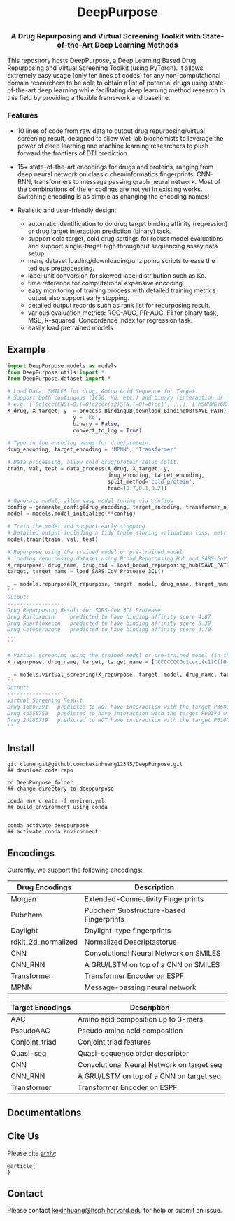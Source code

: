 <h1 align="center">
<p>DeepPurpose
</h1>

<h3 align="center">
<p> A Drug Repurposing and Virtual Screening Toolkit with State-of-the-Art Deep Learning Methods
</h3>

This repository hosts DeepPurpose, a Deep Learning Based Drug Repurposing and Virtual Screening Toolkit (using PyTorch). It allows extremely easy usage (only ten lines of codes) for any non-computational domain researchers to be able to obtain a list of potential drugs using state-of-the-art deep learning while facilitating deep learning method research in this field by providing a flexible framework and baseline. 


### Features

- 10 lines of code from raw data to output drug repurposing/virtual screening result, designed to allow wet-lab biochemists to leverage the power of deep learning and machine learning researchers to push forward the frontiers of DTI prediction. 

- 15+ state-of-the-art encodings for drugs and proteins, ranging from deep neural network on classic cheminformatics fingerprints, CNN-RNN, transformers to message passing graph neural network. Most of the combinations of the encodings are not yet in existing works. Switching encoding is as simple as changing the encoding names!

- Realistic and user-friendly design: 
	- automatic identification to do drug target binding affinity (regression) or drug target interaction prediction (binary) task.
	- support cold target, cold drug settings for robust model evaluations and support single-target high throughput sequencing assay data setup.
	- many dataset loading/downloading/unzipping scripts to ease the tedious preprocessing. 
	- label unit conversion for skewed label distribution such as Kd.
	- time reference for computational expensive encoding.
	- easy monitoring of training process with detailed training metrics output also support early stopping.
	- detailed output records such as rank list for repurposing result.
	- various evaluation metrics: ROC-AUC, PR-AUC, F1 for binary task, MSE, R-squared, Concordance Index for regression task.
	- easily load pretrained models 

## Example

```python
import DeepPurpose.models as models
from DeepPurpose.utils import *
from DeepPurpose.dataset import *

# Load Data, SMILES for drug, Amino Acid Sequence for Target. 
# Support both continuous (IC50, Kd, etc.) and binary (interaction or not). Automatically adjust the loss and evaluation metrics. Support public dataset loading.
# e.g. ['Cc1ccc(CNS(=O)(=O)c2ccc(s2)S(N)(=O)=O)cc1', ...], ['MSHHWGYGKHNGPEHWHKDFPIAKGERQSPVDIDTH...', ...], [0.46, 0.49, ...]
X_drug, X_target, y  = process_BindingDB(download_BindingDB(SAVE_PATH),
					 y = 'Kd', 
					 binary = False, 
					 convert_to_log = True)

# Type in the encoding names for drug/protein.
drug_encoding, target_encoding = 'MPNN', 'Transformer'

# Data processing, allow cold drug/protein setup split.
train, val, test = data_process(X_drug, X_target, y, 
                                drug_encoding, target_encoding, 
                                split_method='cold_protein', 
                                frac=[0.7,0.1,0.2])

# Generate model, allow easy model tuning via configs
config = generate_config(drug_encoding, target_encoding, transformer_n_layer_target = 3)
model = models.model_initialize(**config)

# Train the model and support early stopping
# Detailed output including a tidy table storing validation loss, metrics, AUC curves figures and etc. are stored in the ./result folder.
model.train(train, val, test)

# Repurpose using the trained model or pre-trained model
# loading repurposing dataset using Broad Repurposing Hub and SARS-CoV 3CL Protease Target.
X_repurpose, drug_name, drug_cid = load_broad_repurposing_hub(SAVE_PATH)
target, target_name = load_SARS_CoV_Protease_3CL()

_ = models.repurpose(X_repurpose, target, model, drug_name, target_name)
'''
Output:
------------------
Drug Repurposing Result for SARS-CoV 3CL Protease
Drug Rufloxacin     predicted to have binding affinity score 4.87
Drug Sparfloxacin   predicted to have binding affinity score 5.39
Drug Cefoperazone   predicted to have binding affinity score 4.70
...
'''

# Virtual screening using the trained model or pre-trained model (in this example, model is trained with binary outcome)
X_repurpose, drug_name, target, target_name = ['CCCCCCCOc1cccc(c1)C([O-])=O', ...], ['16007391', ...], ['MLARRKPVLPALTINPTIAEGPSPTSEGASEANLVDLQKKLEEL...', ...], ['P36896', 'P00374']

_ = models.virtual_screening(X_repurpose, target, model, drug_name, target_name)
'''
Output:
------------------
Virtual Screening Result
Drug 16007391   predicted to NOT have interaction with the target P36896 with interaction probablity of 0.23
Drug 44355753   predicted to have interaction with the target P00374 with interaction probablity of 0.71
Drug 24180719   predicted to NOT have interaction with the target P61075 with interaction probablity of 0.31
'''
```

## Install
```
git clone git@github.com:kexinhuang12345/DeepPurpose.git
## download code repo

cd DeepPurpose_folder
## change directory to deeppurpose

conda env create -f environ.yml  
## build environment using conda


conda activate deeppurpose
## activate conda environment
```

## Encodings
Currently, we support the following encodings:

| Drug Encodings  | Description |
|-----------------|-------------|
| Morgan | Extended-Connectivity Fingerprints |
| Pubchem| Pubchem Substructure-based Fingerprints|
| Daylight | Daylight-type fingerprints | 
| rdkit_2d_normalized| Normalized Descriptastorus|
| CNN | Convolutional Neural Network on SMILES|
|CNN_RNN| A GRU/LSTM on top of a CNN on SMILES|
|Transformer| Transformer Encoder on ESPF|
|  MPNN | Message-passing neural network |

| Target Encodings  | Description |
|-----------------|-------------|
| AAC | Amino acid composition up to 3-mers |
| PseudoAAC| Pseudo amino acid composition|
| Conjoint_triad | Conjoint triad features | 
| Quasi-seq| Quasi-sequence order descriptor|
| CNN | Convolutional Neural Network on target seq|
|CNN_RNN| A GRU/LSTM on top of a CNN on target seq|
|Transformer| Transformer Encoder on ESPF|

## Documentations


## Cite Us

Please cite [arxiv]():
```
@article{
}

```

## Contact
Please contact kexinhuang@hsph.harvard.edu for help or submit an issue. 



